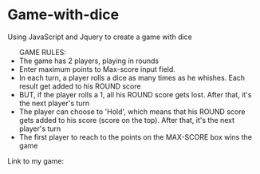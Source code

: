 # Game-with-dice
<p> Using JavaScript and Jquery to create a game with dice </p>
<ul>GAME RULES:
  <li> The game has 2 players, playing in rounds </li>
  <li> Enter maximum points to Max-score input field. </li>
  <li> In each turn, a player rolls a dice as many times as he whishes. Each result get added to his ROUND score </li>
  <li> BUT, if the player rolls a 1, all his ROUND score gets lost. After that, it's the next player's turn </li>
  <li> The player can choose to 'Hold', which means that his ROUND score gets added to his score (score on the top). After that, it's the next player's turn </li>
  <li> The first player to reach to the points on the MAX-SCORE box wins the game </li>
</ul>
<p> Link to my game: </p>

